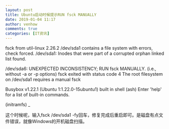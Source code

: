 ```yaml
---
layout: post
title: Ubuntu启动时候提示RUN fsck MANUALLY
date: 2019-01-04 11:17
author: venhow
comments: true
categories: [IT资讯]
---
```

fsck from util-linux 2.26.2
/dev/sda1 contains a file system with errors, check forced.
/dev/sda1: Inodes that were part of a corrupted orphan linked list found.

/dev/sda6: UNEXPECTED INCONSISTENCY; RUN fsck MANUALLY.
(i.e., without -a or -p options)
fsck exited with status code 4
The root filesystem on /dev/sda1 requires a manual fsck

Busybox v1.22.1 (Ubuntu 1:1.22.0-15ubuntu1) built in shell (ash)
Enter 'help' for a list of built-in commands.

(initramfs) _

这个时候呢，输入fsck /dev/sda1 -fy回车，修复完成后重启即可。是磁盘有点文件错误，就像Windows的开机磁盘扫描。
